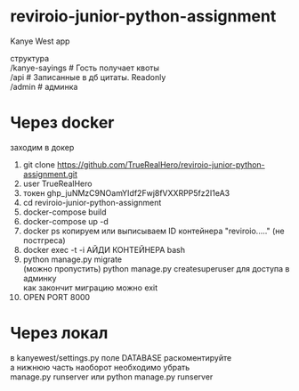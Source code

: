 # reviroio-junior-python-assignment

Kanye West app

структура <br />
/kanye-sayings     # Гость получает квоты <br />
/api         # Записанные в дб цитаты. Readonly <br /> 
/admin          # админка <br />

# Через docker
заходим в докер
1. git clone https://github.com/TrueRealHero/reviroio-junior-python-assignment.git
2. user TrueRealHero
3. токен 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
4. cd reviroio-junior-python-assignment
5. docker-compose build
6. docker-compose up -d
7. docker ps копируем или выписываем ID контейнера "reviroio....." (не постгреса)
8. docker exec -t -i АЙДИ КОНТЕЙНЕРА bash
9. python manage.py migrate<br />
    (можно пропустить) python manage.py createsuperuser для доступа в админку<br />
    как закончит миграцию можно exit<br />
10. OPEN PORT 8000

# Через локал
в kanyewest/settings.py поле DATABASE раскоментируйте <br />
а нижнюю часть наоборот необходимо убрать <br />
manage.py runserver или python manage.py runserver <br />
